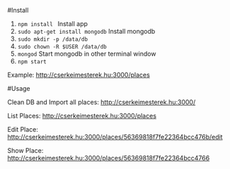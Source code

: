 #Install

1. ```npm install ``` Install app
2. ```sudo apt-get install mongodb``` Install mongodb
3. ```sudo mkdir -p /data/db ```
4. ```sudo chown -R $USER /data/db```
5. ```mongod``` Start mongodb in other terminal window
6. ```npm start```

Example: http://cserkeimesterek.hu:3000/places

#Usage

Clean DB and Import all places: http://cserkeimesterek.hu:3000/

List Places: http://cserkeimesterek.hu:3000/places

Edit Place: http://cserkeimesterek.hu:3000/places/56369818f7fe22364bcc476b/edit

Show Place: http://cserkeimesterek.hu:3000/places/56369818f7fe22364bcc4766
